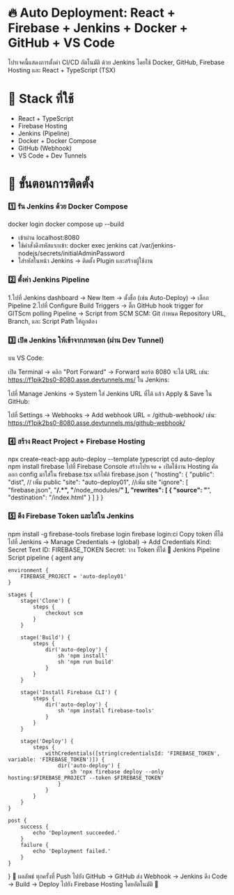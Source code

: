 # 🔥 Auto Deployment: React + Firebase + Jenkins + Docker + GitHub + VS Code
โปรเจคนี้แสดงการตั้งค่า CI/CD อัตโนมัติ ด้วย Jenkins โดยใช้ Docker, GitHub, Firebase Hosting และ React + TypeScript (TSX)

# 🧱 Stack ที่ใช้
- React + TypeScript
- Firebase Hosting
- Jenkins (Pipeline)
- Docker + Docker Compose
- GitHub (Webhook)
- VS Code + Dev Tunnels

# 🚧 ขั้นตอนการติดตั้ง
### 1️⃣ รัน Jenkins ด้วย Docker Compose
docker login
docker compose up --build
- เข้าผ่าน localhost:8080
- ใช้คำสั่งดึงรหัสแรกเข้า:
docker exec jenkins cat /var/jenkins-nodejs/secrets/initialAdminPassword
- ใส่รหัสในหน้า Jenkins → ติดตั้ง Plugin และสร้างผู้ใช้งาน
  
### 2️⃣ ตั้งค่า Jenkins Pipeline
1.ไปที่ Jenkins dashboard → New Item → ตั้งชื่อ (เช่น Auto-Deploy) → เลือก Pipeline
2.ไปที่ Configure
Build Triggers → ติ๊ก GitHub hook trigger for GITScm polling
Pipeline → Script from SCM
SCM: Git
กำหนด Repository URL, Branch, และ Script Path ให้ถูกต้อง

### 3️⃣ เปิด Jenkins ให้เข้าจากภายนอก (ผ่าน Dev Tunnel)
บน VS Code:

เปิด Terminal → คลิก "Port Forward" → Forward พอร์ต 8080
จะได้ URL เช่น:
https://f1pik2bs0-8080.asse.devtunnels.ms/
ใน Jenkins:

ไปที่ Manage Jenkins → System
ใส่ Jenkins URL ที่ได้ แล้ว Apply & Save
ใน GitHub:

ไปที่ Settings → Webhooks → Add webhook
URL = <Jenkins URL>/github-webhook/
เช่น: https://f1pik2bs0-8080.asse.devtunnels.ms/github-webhook/

### 4️⃣ สร้าง React Project + Firebase Hosting
npx create-react-app auto-deploy --template typescript
cd auto-deploy
npm install firebase
ไปที่ Firebase Console
สร้างโปรเจค + เปิดใช้งาน Hosting
คัดลอก config มาใส่ใน firebase.tsx
แก้ไฟล์ firebase.json
{
  "hosting": {
    "public": "dist", // เพิ่ม public
    "site": "auto-deploy01", //เพิ่ม site
    "ignore": [
      "firebase.json",
      "**/.*",
      "**/node_modules/**"
    ],
    "rewrites": [
      {
        "source": "**",
        "destination": "/index.html"
      }
    ]
  }
}

### 5️⃣ ดึง Firebase Token และใส่ใน Jenkins
npm install -g firebase-tools
firebase login
firebase login:ci
Copy token ที่ได้
ไปที่ Jenkins → Manage Credentials → (global) → Add Credentials
Kind: Secret Text
ID: FIREBASE_TOKEN
Secret: วาง Token ที่ได้
🚀 Jenkins Pipeline Script
pipeline {
    agent any

    environment {
        FIREBASE_PROJECT = 'auto-deploy01'
    }

    stages {
        stage('Clone') {
            steps {
                checkout scm
            }
        }

        stage('Build') {
            steps {
                dir('auto-deploy') {
                    sh 'npm install'
                    sh 'npm run build'
                }
            }
        }

        stage('Install Firebase CLI') {
            steps {
                dir('auto-deploy') {
                    sh 'npm install firebase-tools'
                }
            }
        }

        stage('Deploy') {
            steps {
                withCredentials([string(credentialsId: 'FIREBASE_TOKEN', variable: 'FIREBASE_TOKEN')]) {
                    dir('auto-deploy') {
                        sh 'npx firebase deploy --only hosting:$FIREBASE_PROJECT --token $FIREBASE_TOKEN'
                    }
                }
            }
        }
    }

    post {
        success {
            echo 'Deployment succeeded.'
        }
        failure {
            echo 'Deployment failed.'
        }
    }
}
🎯 ผลลัพธ์
ทุกครั้งที่ Push ไปยัง GitHub → GitHub ส่ง Webhook → Jenkins ดึง Code → Build → Deploy ไปยัง Firebase Hosting โดยอัตโนมัติ 🎉
